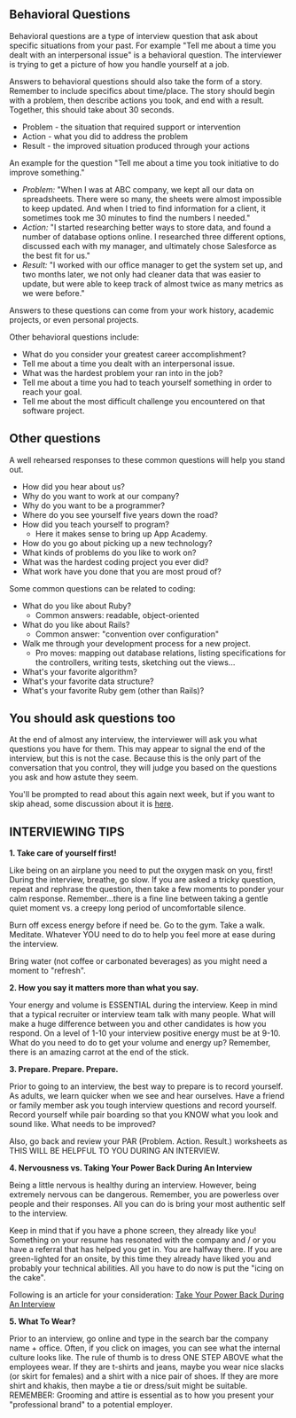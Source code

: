 ## Behavioral Questions

Behavioral questions are a type of interview question that ask about specific situations from your past.  For example "Tell me about a time you dealt with an interpersonal issue" is a behavioral question.  The interviewer is trying to get a picture of how you handle yourself at a job.   

Answers to behavioral questions should also take the form of a story.  Remember to include specifics about time/place. The story should begin with a problem, then describe actions you took, and end with a result. Together, this should take about 30 seconds.  
* Problem - the situation that required support or intervention
* Action - what you did to address the problem
* Result - the improved situation produced through your actions

An example for the question "Tell me about a time you took initiative to do improve something."  
* *Problem:* "When I was at ABC company, we kept all our data on spreadsheets.  There were so many, the sheets were almost impossible to keep updated.  And when I tried to find information for a client, it sometimes took me 30 minutes to find the numbers I needed."
* *Action:* "I started researching better ways to store data, and found a number of database options online. I researched three different options, discussed each with my manager, and ultimately chose Salesforce as the best fit for us."
* *Result:* "I worked with our office manager to get the system set up, and two months later, we not only had cleaner data that was easier to update, but were able to keep track of almost twice as many metrics as we were before."  

Answers to these questions can come from your work history, academic projects, or even personal projects.  

Other behavioral questions include:
* What do you consider your greatest career accomplishment?
* Tell me about a time you dealt with an interpersonal issue.
* What was the hardest problem your ran into in the job?
* Tell me about a time you had to teach yourself something in order to reach your goal.  
* Tell me about the most difficult challenge you encountered on that software project.  


## Other questions

A well rehearsed responses to these common questions will help you stand out.  

* How did you hear about us?
* Why do you want to work at our company?
* Why do you want to be a programmer?
* Where do you see yourself five years down the road?
* How did you teach yourself to program?
    * Here it makes sense to bring up App Academy.
* How do you go about picking up a new technology?
* What kinds of problems do you like to work on?
* What was the hardest coding project you ever did?
* What work have you done that you are most proud of?

Some common questions can be related to coding:
* What do you like about Ruby?
    * Common answers: readable, object-oriented
* What do you like about Rails?
    * Common answer: "convention over configuration"
* Walk me through your development process for a new project.
    * Pro moves: mapping out database relations, listing specifications for the controllers, writing tests, sketching out the views...
* What's your favorite algorithm?
* What's your favorite data structure?
* What's your favorite Ruby gem (other than Rails)?

## You should ask questions too

At the end of almost any interview, the interviewer will ask you what questions you have for them.  This may appear to signal the end of the interview, but this is not the case.  Because this is the only part of the conversation that you control, they will judge you based on the questions you ask and how astute they seem.  

You'll be prompted to read about this again next week, but if you want to skip ahead, some discussion about it is [here][questions-to-ask].  

[questions-to-ask]: asking-questions.md

## INTERVIEWING TIPS
**1.  Take care of yourself first!**

Like being on an airplane you need to put the oxygen mask on you, first!  During the interview, breathe, go slow. If you
are asked a tricky question, repeat and rephrase the question, then take a few moments to ponder your calm response.  Remember...there is a fine line between taking a gentle quiet moment vs. a creepy long period of uncomfortable silence. 

Burn off excess energy before if need be.  Go to the gym.  Take a walk.  Meditate.  Whatever YOU need to do to help you 
feel more at ease during the interview.

Bring water (not coffee or carbonated beverages) as you might need a moment to "refresh".

**2. How you say it matters more than what you say.**

Your energy and volume is ESSENTIAL during the interview.  Keep in mind that a typical recruiter or interview team talk with
many people.  What will make a huge difference between you and other candidates is how you respond.  On a level of 1-10 your
interview positive energy must be at 9-10.  What do you need to do to get your volume and energy up?  Remember, there
is an amazing carrot at the end of the stick.

**3. Prepare.  Prepare.  Prepare.**

Prior to going to an interview, the best way to prepare is to record yourself.  As adults, we learn quicker when we see
and hear ourselves.  Have a friend or family member ask you tough interview questions and record yourself.  Record yourself
while pair boarding so that you KNOW what you look and sound like.  What needs to be improved?  

Also, go back and review your PAR (Problem. Action. Result.) worksheets as THIS WILL BE HELPFUL TO YOU DURING AN INTERVIEW.

**4.  Nervousness vs. Taking Your Power Back During An Interview**

Being a little nervous is healthy during an interview.  However, being extremely nervous can be dangerous.  Remember, you
are powerless over people and their responses.  All you can do is bring your most authentic self to the interview.  

Keep in mind that if you have a phone screen, they already like you!  Something on your resume has resonated with the company
and / or you have a referral that has helped you get in.  You are halfway there.  If you are green-lighted for an onsite, by this time they already have liked you and probably your technical abilities.  All you have to do now is put the "icing on the cake".

Following is an article for your consideration:  [Take Your Power Back During An Interview](https://blog.appacademy.io/the-dear-eli-take-power-job-int/)

**5.  What To Wear?**

Prior to an interview, go online and type in the search bar the company name + office.  Often, if you click on images, you 
can see what the internal culture looks like.  The rule of thumb is to dress ONE STEP ABOVE what the employees wear.  If they are t-shirts and jeans, maybe you wear nice slacks (or skirt for females) and a shirt with a nice pair of shoes.  If they are more shirt and khakis, then maybe a tie or dress/suit might be suitable.  REMEMBER:  Grooming and attire is essential as to 
how you present your "professional brand" to a potential employer.
